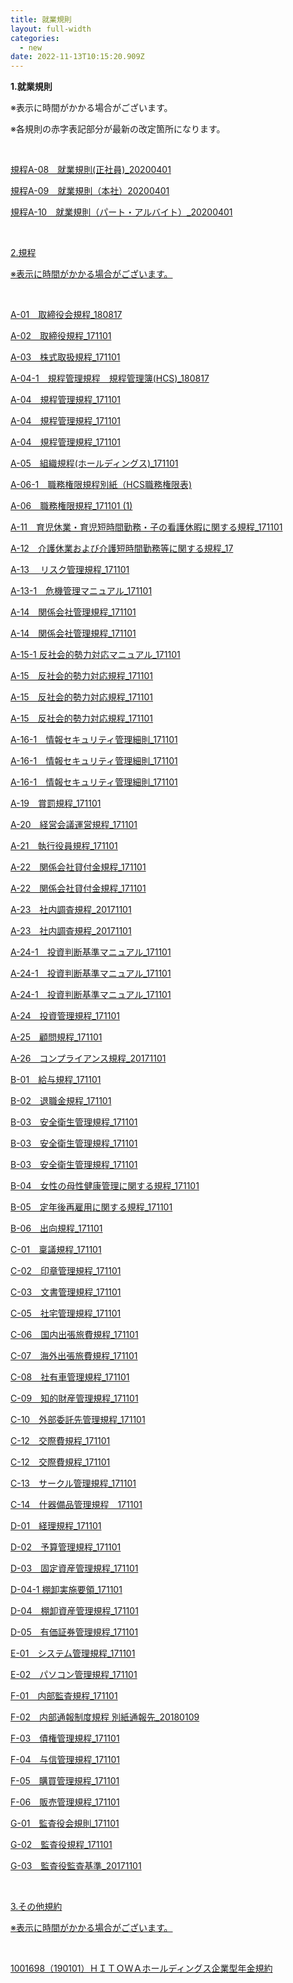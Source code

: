 ```yaml
---
title: 就業規則
layout: full-width
categories:
  - new
date: 2022-11-13T10:15:20.909Z
---
```



<span class="text-xm text-xl text-left"><b>1.就業規則</b></span>

<p>※表示に時間がかかる場合がございます。</p>

<p>※各規則の赤字表記部分が最新の改定箇所になります。</p><br>

<a href="https://s3-ap-northeast-1.amazonaws.com/irs-arch/規定／規約/1.就業規則/規定A-08/◆規程A-08　就業規則 （正社員）2020.04.01改定.pdf"><span class="text-xm t﻿ext-left text-blue-700 underline">規程A-08　就業規則(正社員)_20200401</span>



<a href="https://s3-ap-northeast-1.amazonaws.com/irs-arch/規定／規約/1.就業規則/規程A-09　就業規則（本社）2020.04.01改定.pdf"><span class="text-xm t﻿ext-left text-blue-700 underline">規程A-09　就業規則（本社）20200401</span>



<a href="https://s3-ap-northeast-1.amazonaws.com/irs-arch/規定／規約/1.就業規則/規定-A10/◆規程A-10　就業規則（パート・アルバイト）2020.04.01改定.pdf"><span class="text-xm t﻿ext-left text-blue-700 underline">規程A-10　就業規則（パート・アルバイト）_20200401</span>

<br>

<div class="bg-blue-300 p-1 text-xm font-bold">

<span class="text-xm text-xl text-left ">2.規程</span></div>

<p class="text-xm">※表示に時間がかかる場合がございます。</p><br>

<a href="https://s3-ap-northeast-1.amazonaws.com/irs-arch/規定／規約/2.規定/A-01　取締役会規程_180817.pdf"><span class="text-xm t﻿ext-left text-blue-700 underline">A-01　取締役会規程_180817</span><br>

<a href="https://s3-ap-northeast-1.amazonaws.com/irs-arch/規定／規約/2.規定/A-02　取締役規程_171101.pdf"><span class="text-xm t﻿ext-left text-blue-700 underline">A-02　取締役規程_171101</span><br>



<a href="https://s3-ap-northeast-1.amazonaws.com/irs-arch/規定／規約/2.規定/A-03　株式取扱規程_171101.pdf"><span class="text-xm t﻿ext-left text-blue-700 underline">A-03　株式取扱規程_171101</span><br>



<a href="https://s3-ap-northeast-1.amazonaws.com/irs-arch/規定／規約/2.規定/A-04-1　規程管理規程　規程管理簿(HCS)_180817.pdf"><span class="text-xm t﻿ext-left text-blue-700 underline">A-04-1　規程管理規程　規程管理簿(HCS)_180817</span><br>



<a href="https://s3-ap-northeast-1.amazonaws.com/irs-arch/規定／規約/2.規定/A-04　規程管理規程_171101.pdf"><span class="text-xm t﻿ext-left text-blue-700 underline">A-04　規程管理規程_171101</span><br>



<a href="https://s3-ap-northeast-1.amazonaws.com/irs-arch/規定／規約/2.規定/A-04　規程管理規程_171101.pdf"><span class="text-xm t﻿ext-left text-blue-700 underline">A-04　規程管理規程_171101</span><br>



<a href="https://s3-ap-northeast-1.amazonaws.com/irs-arch/規定／規約/2.規定/A-04　規程管理規程_171101.pdf"><span class="text-xm t﻿ext-left text-blue-700 underline">A-04　規程管理規程_171101</span><br>



<a href="https://s3-ap-northeast-1.amazonaws.com/irs-arch/規定／規約/2.規定/A-05　組織規程(ホールディングス)_171101.pdf"><span class="text-xm t﻿ext-left text-blue-700 underline">A-05　組織規程(ホールディングス)_171101</span>



<a href="https://s3-ap-northeast-1.amazonaws.com/irs-arch/規定／規約/2.規定/A-06-1　職務権限規程別紙（HCS職務権限表).pdf"><span class="text-xm t﻿ext-left text-blue-700 underline">A-06-1　職務権限規程別紙（HCS職務権限表)</span>



<a href="https://s3-ap-northeast-1.amazonaws.com/irs-arch/規定／規約/2.規定/A-06　職務権限規程_171101 (1).pdf"><span class="text-xm t﻿ext-left text-blue-700 underline">A-06　職務権限規程_171101 (1)</span>



<a href="https://s3-ap-northeast-1.amazonaws.com/irs-arch/規定／規約/2.規定/A-11　育児休業・育児短時間勤務・子の看護休暇に関する規程_171101.pdf"><span class="text-xm t﻿ext-left text-blue-700 underline">A-11　育児休業・育児短時間勤務・子の看護休暇に関する規程_171101</span>



<a href="https://s3-ap-northeast-1.amazonaws.com/irs-arch/規定／規約/2.規定/A-12　介護休業および介護短時間勤務等に関する規程_171101.pdf"><span class="text-xm t﻿ext-left text-blue-700 underline">A-12　介護休業および介護短時間勤務等に関する規程_17</span>



<a href="https://s3-ap-northeast-1.amazonaws.com/irs-arch/規定／規約/2.規定/A-13 　リスク管理規程_171101.pdf"><span class="text-xm t﻿ext-left text-blue-700 underline">A-13 　リスク管理規程_171101</span>



<a href="https://s3-ap-northeast-1.amazonaws.com/irs-arch/規定／規約/2.規定/A-13-1　危機管理マニュアル_171101.pdf"><span class="text-xm t﻿ext-left text-blue-700 underline">A-13-1　危機管理マニュアル_171101</span>



<a href="https://s3-ap-northeast-1.amazonaws.com/irs-arch/規定／規約/2.規定/A-14　関係会社管理規程_171101.pdf"><span class="text-xm t﻿ext-left text-blue-700 underline">A-14　関係会社管理規程_171101</span>



<a href="https://s3-ap-northeast-1.amazonaws.com/irs-arch/規定／規約/2.規定/A-14　関係会社管理規程_171101.pdf"><span class="text-xm t﻿ext-left text-blue-700 underline">A-14　関係会社管理規程_171101</span>

<a href="https://s3-ap-northeast-1.amazonaws.com/irs-arch/%E8%A6%8F%E5%AE%9A%EF%BC%8F%E8%A6%8F%E7%B4%84/2.%E8%A6%8F%E5%AE%9A/A-15-1%20%20%20%E5%8F%8D%E7%A4%BE%E4%BC%9A%E7%9A%84%E5%8B%A2%E5%8A%9B%E5%AF%BE%E5%BF%9C%E3%83%9E%E3%83%8B%E3%83%A5%E3%82%A2%E3%83%AB_171101.pdf"><span class="text-xm t﻿ext-left text-blue-700 underline">A-15-1 反社会的勢力対応マニュアル_171101</span>

<a href="https://s3-ap-northeast-1.amazonaws.com/irs-arch/規定／規約/2.規定/A-15　反社会的勢力対応規程_171101.pdf"><span class="text-xm t﻿ext-left text-blue-700 underline">A-15　反社会的勢力対応規程_171101</span>



<a href="https://s3-ap-northeast-1.amazonaws.com/irs-arch/規定／規約/2.規定/A-15　反社会的勢力対応規程_171101.pdf"><span class="text-xm t﻿ext-left text-blue-700 underline">A-15　反社会的勢力対応規程_171101</span>



<a href="https://s3-ap-northeast-1.amazonaws.com/irs-arch/規定／規約/2.規定/A-15　反社会的勢力対応規程_171101.pdf"><span class="text-xm t﻿ext-left text-blue-700 underline">A-15　反社会的勢力対応規程_171101</span>



<a href="https://s3-ap-northeast-1.amazonaws.com/irs-arch/規定／規約/2.規定/A-16-1　情報セキュリティ管理細則_171101.pdf"><span class="text-xm t﻿ext-left text-blue-700 underline">A-16-1　情報セキュリティ管理細則_171101</span>



<a href="https://s3-ap-northeast-1.amazonaws.com/irs-arch/規定／規約/2.規定/A-16-1　情報セキュリティ管理細則_171101.pdf"><span class="text-xm t﻿ext-left text-blue-700 underline">A-16-1　情報セキュリティ管理細則_171101</span>



<a href="https://s3-ap-northeast-1.amazonaws.com/irs-arch/規定／規約/2.規定/A-16-1　情報セキュリティ管理細則_171101.pdf"><span class="text-xm t﻿ext-left text-blue-700 underline">A-16-1　情報セキュリティ管理細則_171101</span>



<a href="https://s3-ap-northeast-1.amazonaws.com/irs-arch/規定／規約/2.規定/A-19　賞罰規程_171101.pdf"><span class="text-xm t﻿ext-left text-blue-700 underline">A-19　賞罰規程_171101</span>

<a href="https://s3-ap-northeast-1.amazonaws.com/irs-arch/規定／規約/2.規定/A-20　経営会議運営規程_171101.pdf"><span class="text-xm t﻿ext-left text-blue-700 underline">A-20　経営会議運営規程_171101</span>



<a href="https://s3-ap-northeast-1.amazonaws.com/irs-arch/規定／規約/2.規定/A-21　執行役員規程_171101.pdf"><span class="text-xm t﻿ext-left text-blue-700 underline">A-21　執行役員規程_171101</span>



<a href="https://s3-ap-northeast-1.amazonaws.com/irs-arch/規定／規約/2.規定/A-22　関係会社貸付金規程_171101.pdf"><span class="text-xm t﻿ext-left text-blue-700 underline">A-22　関係会社貸付金規程_171101</span>



<a href="https://s3-ap-northeast-1.amazonaws.com/irs-arch/規定／規約/2.規定/A-22　関係会社貸付金規程_171101.pdf"><span class="text-xm t﻿ext-left text-blue-700 underline">A-22　関係会社貸付金規程_171101</span>



<a href="https://s3-ap-northeast-1.amazonaws.com/irs-arch/規定／規約/2.規定/A-23　社内調査規程_20171101.pdf"><span class="text-xm t﻿ext-left text-blue-700 underline">A-23　社内調査規程_20171101</span>



<a href="https://s3-ap-northeast-1.amazonaws.com/irs-arch/規定／規約/2.規定/A-23　社内調査規程_20171101.pdf"><span class="text-xm t﻿ext-left text-blue-700 underline">A-23　社内調査規程_20171101</span>



<a href="https://s3-ap-northeast-1.amazonaws.com/irs-arch/規定／規約/2.規定/A-24-1　投資判断基準マニュアル_171101.pdf"><span class="text-xm t﻿ext-left text-blue-700 underline">A-24-1　投資判断基準マニュアル_171101</span>



<a href="https://s3-ap-northeast-1.amazonaws.com/irs-arch/規定／規約/2.規定/A-24-1　投資判断基準マニュアル_171101.pdf"><span class="text-xm t﻿ext-left text-blue-700 underline">A-24-1　投資判断基準マニュアル_171101</span>



<a href="https://s3-ap-northeast-1.amazonaws.com/irs-arch/規定／規約/2.規定/A-24-1　投資判断基準マニュアル_171101.pdf"><span class="text-xm t﻿ext-left text-blue-700 underline">A-24-1　投資判断基準マニュアル_171101</span>



<a href="https://s3-ap-northeast-1.amazonaws.com/irs-arch/規定／規約/2.規定/A-24　投資管理規程_171101.pdf"><span class="text-xm t﻿ext-left text-blue-700 underline">A-24　投資管理規程_171101</span>



<a href="https://s3-ap-northeast-1.amazonaws.com/irs-arch/規定／規約/2.規定/A-25　顧問規程_171101.pdf"><span class="text-xm t﻿ext-left text-blue-700 underline">A-25　顧問規程_171101</span>

<a href="https://s3-ap-northeast-1.amazonaws.com/irs-arch/規定／規約/2.規定/A-26　コンプライアンス規程_20171101.pdf"><span class="text-xm t﻿ext-left text-blue-700 underline">A-26　コンプライアンス規程_20171101</span>



<a href="https://s3-ap-northeast-1.amazonaws.com/irs-arch/規定／規約/2.規定/B-01　給与規程_171101.pdf"><span class="text-xm t﻿ext-left text-blue-700 underline">B-01　給与規程_171101</span>



<a href="https://s3-ap-northeast-1.amazonaws.com/irs-arch/規定／規約/2.規定/B-02　退職金規程_171101.pdf"><span class="text-xm t﻿ext-left text-blue-700 underline">B-02　退職金規程_171101</span>

<a href="https://s3-ap-northeast-1.amazonaws.com/irs-arch/規定／規約/2.規定/B-03　安全衛生管理規程_171101.pdf"><span class="text-xm t﻿ext-left text-blue-700 underline">B-03　安全衛生管理規程_171101</span>



<a href="https://s3-ap-northeast-1.amazonaws.com/irs-arch/規定／規約/2.規定/B-03　安全衛生管理規程_171101.pdf"><span class="text-xm t﻿ext-left text-blue-700 underline">B-03　安全衛生管理規程_171101</span>



<a href="https://s3-ap-northeast-1.amazonaws.com/irs-arch/規定／規約/2.規定/B-03　安全衛生管理規程_171101.pdf"><span class="text-xm t﻿ext-left text-blue-700 underline">B-03　安全衛生管理規程_171101</span>

<a href="https://s3-ap-northeast-1.amazonaws.com/irs-arch/規定／規約/2.規定/B-04　女性の母性健康管理に関する規程_171101.pdf"><span class="text-xm t﻿ext-left text-blue-700 underline">B-04　女性の母性健康管理に関する規程_171101</span>



<a href="https://s3-ap-northeast-1.amazonaws.com/irs-arch/規定／規約/2.規定/B-05　定年後再雇用に関する規程_171101.pdf"><span class="text-xm t﻿ext-left text-blue-700 underline">B-05　定年後再雇用に関する規程_171101</span>

<a href="https://s3-ap-northeast-1.amazonaws.com/irs-arch/規定／規約/2.規定/B-06　出向規程_171101.pdf"><span class="text-xm t﻿ext-left text-blue-700 underline">B-06　出向規程_171101</span>



<a href="https://s3-ap-northeast-1.amazonaws.com/irs-arch/規定／規約/2.規定/C-01　稟議規程_171101.pdf"><span class="text-xm t﻿ext-left text-blue-700 underline">C-01　稟議規程_171101</span>



<a href="https://s3-ap-northeast-1.amazonaws.com/irs-arch/規定／規約/2.規定/C-02　印章管理規程_171101.pdf" ><span class="text-xm t﻿ext-left text-blue-700 underline">C-02　印章管理規程_171101</span>

<a href="https://s3-ap-northeast-1.amazonaws.com/irs-arch/規定／規約/2.規定/C-03　文書管理規程_171101.pdf"><span class="text-xm t﻿ext-left text-blue-700 underline">C-03　文書管理規程_171101</span>

<a href="https://s3-ap-northeast-1.amazonaws.com/irs-arch/規定／規約/2.規定/C-05　社宅管理規程_171101.pdf"><span class="text-xm t﻿ext-left text-blue-700 underline">C-05　社宅管理規程_171101</span>



<a href="https://s3-ap-northeast-1.amazonaws.com/irs-arch/規定／規約/2.規定/C-06　国内出張旅費規程_171101.pdf"><span class="text-xm t﻿ext-left text-blue-700 underline">C-06　国内出張旅費規程_171101</span>



<a href="https://s3-ap-northeast-1.amazonaws.com/irs-arch/規定／規約/2.規定/C-07　海外出張旅費規程_171101.pdf"><span class="text-xm t﻿ext-left text-blue-700 underline">C-07　海外出張旅費規程_171101</span>



<a href="https://s3-ap-northeast-1.amazonaws.com/irs-arch/規定／規約/2.規定/C-08　社有車管理規程_171101.pdf"><span class="text-xm t﻿ext-left text-blue-700 underline">C-08　社有車管理規程_171101</span>

<a href="https://s3-ap-northeast-1.amazonaws.com/irs-arch/規定／規約/2.規定/C-09　知的財産管理規程_171101.pdf"><span class="text-xm t﻿ext-left text-blue-700 underline">C-09　知的財産管理規程_171101</span>



<a href="https://s3-ap-northeast-1.amazonaws.com/irs-arch/規定／規約/2.規定/C-10　外部委託先管理規程_171101.pdf"><span class="text-xm t﻿ext-left text-blue-700 underline">C-10　外部委託先管理規程_171101</span>

<a href="https://s3-ap-northeast-1.amazonaws.com/irs-arch/規定／規約/2.規定/C-12　交際費規程_171101.pdf" ><span class="text-xm t﻿ext-left text-blue-700 underline">C-12　交際費規程_171101</span>



<a href="https://s3-ap-northeast-1.amazonaws.com/irs-arch/規定／規約/2.規定/C-12　交際費規程_171101.pdf" ><span class="text-xm t﻿ext-left text-blue-700 underline">C-12　交際費規程_171101</span>

<a href="https://s3-ap-northeast-1.amazonaws.com/irs-arch/規定／規約/2.規定/C-13　サークル管理規程_171101.pdf" ><span class="text-xm t﻿ext-left text-blue-700 underline">C-13　サークル管理規程_171101</span>

<a href="https://s3-ap-northeast-1.amazonaws.com/irs-arch/規定／規約/2.規定/C-14　什器備品管理規程＿171101.pdf"><span class="text-xm t﻿ext-left text-blue-700 underline">C-14　什器備品管理規程＿171101</span>



<a href="https://s3-ap-northeast-1.amazonaws.com/irs-arch/規定／規約/2.規定/D-01　経理規程_171101.pdf"><span class="text-xm t﻿ext-left text-blue-700 underline">D-01　経理規程_171101</span>



<a href="https://s3-ap-northeast-1.amazonaws.com/irs-arch/規定／規約/2.規定/D-02　予算管理規程_171101.pdf"><span class="text-xm t﻿ext-left text-blue-700 underline">D-02　予算管理規程_171101</span>



<a href="https://s3-ap-northeast-1.amazonaws.com/irs-arch/規定／規約/2.規定/D-03　固定資産管理規程_171101.pdf"><span class="text-xm t﻿ext-left text-blue-700 underline">D-03　固定資産管理規程_171101</span>



<a href="https://s3-ap-northeast-1.amazonaws.com/irs-arch/規定／規約/2.規定/D-04-1 %20%20棚卸実施要領_171101.pdf" ><span class="text-xm t﻿ext-left text-blue-700 underline">D-04-1 棚卸実施要領_171101</span>

<a href="https://s3-ap-northeast-1.amazonaws.com/irs-arch/規定／規約/2.規定/D-04-1 棚卸実施要領_171101.pdf"><span class="text-xm t﻿ext-left text-blue-700 underline">D-04　棚卸資産管理規程_171101</span>



<a href="https://s3-ap-northeast-1.amazonaws.com/irs-arch/規定／規約/2.規定/D-05　有価証券管理規程_171101.pdf"><span class="text-xm t﻿ext-left text-blue-700 underline">D-05　有価証券管理規程_171101</span>

<a href="https://s3-ap-northeast-1.amazonaws.com/irs-arch/規定／規約/2.規定/E-01　システム管理規程_171101.pdf"><span class="text-xm t﻿ext-left text-blue-700 underline">E-01　システム管理規程_171101</span>



<a href="https://s3-ap-northeast-1.amazonaws.com/irs-arch/規定／規約/2.規定/E-02　パソコン管理規程_171101.pdf"><span class="text-xm t﻿ext-left text-blue-700 underline">E-02　パソコン管理規程_171101</span>



<a href="https://s3-ap-northeast-1.amazonaws.com/irs-arch/規定／規約/2.規定/F-01　内部監査規程_171101.pdf"><span class="text-xm t﻿ext-left text-blue-700 underline">F-01　内部監査規程_171101</span>



<a href="https://s3-ap-northeast-1.amazonaws.com/irs-arch/規定／規約/2.規定/F-02　内部通報制度規程 別紙通報先_20180109.pdf"><span class="text-xm t﻿ext-left text-blue-700 underline">F-02　内部通報制度規程 別紙通報先_20180109</span>

<a href="https://s3-ap-northeast-1.amazonaws.com/irs-arch/規定／規約/2.規定/F-03　債権管理規程_171101.pdf"><span class="text-xm t﻿ext-left text-blue-700 underline">F-03　債権管理規程_171101</span>



<a href="https://s3-ap-northeast-1.amazonaws.com/irs-arch/規定／規約/2.規定/F-04　与信管理規程_171101.pdf"><span class="text-xm t﻿ext-left text-blue-700 underline">F-04　与信管理規程_171101</span>



<a href="https://s3-ap-northeast-1.amazonaws.com/irs-arch/規定／規約/2.規定/F-05　購買管理規程_171101.pdf"><span class="text-xm t﻿ext-left text-blue-700 underline">F-05　購買管理規程_171101</span>

<a href="https://s3-ap-northeast-1.amazonaws.com/irs-arch/規定／規約/2.規定/F-06　販売管理規程_171101.pdf"><span class="text-xm t﻿ext-left text-blue-700 underline">F-06　販売管理規程_171101</span>

<a href="https://s3-ap-northeast-1.amazonaws.com/irs-arch/規定／規約/2.規定/G-01　監査役会規則_171101.pdf" ><span class="text-xm t﻿ext-left text-blue-700 underline">G-01　監査役会規則_171101</span>

<a href="https://s3-ap-northeast-1.amazonaws.com/irs-arch/規定／規約/2.規定/G-02　監査役規程_171101.pdf"><span class="text-xm t﻿ext-left text-blue-700 underline">G-02　監査役規程_171101</span>



<a href="https://s3-ap-northeast-1.amazonaws.com/irs-arch/規定／規約/2.規定/G-03　監査役監査基準_20171101.pdf"><span class="text-xm t﻿ext-left text-blue-700 underline">G-03　監査役監査基準_20171101</span>

<br>



<div class="bg-blue-300 p-1 text-xm font-bold">

<span class="text-xm text-xl text-left ">3.その他規約</span></div>

<p class="text-xm">※表示に時間がかかる場合がございます。</p><br>



<a href="https://s3-ap-northeast-1.amazonaws.com/irs-arch/規定／規約/4.その他規約/21001698（190101）ＨＩＴＯＷＡホールディングス企業型年金規約.pdf"><span class="text-xm t﻿ext-left text-blue-700 underline">1001698（190101）ＨＩＴＯＷＡホールディングス企業型年金規約</span>



<link href="https://cdn.jsdelivr.net/npm/tailwindcss/dist/tailwind.min.css" rel="stylesheet"> <style>